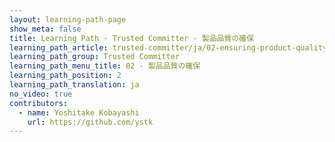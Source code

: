 ```yaml
---
layout: learning-path-page
show_meta: false
title: Learning Path - Trusted Committer - 製品品質の確保
learning_path_article: trusted-committer/ja/02-ensuring-product-quality-ja.asciidoc
learning_path_group: Trusted Committer
learning_path_menu_title: 02 - 製品品質の確保
learning_path_position: 2
learning_path_translation: ja
no_video: true
contributors:
  - name: Yoshitake Kobayashi
    url: https://github.com/ystk
---
```

<!--- This file autogenerated from https://github.com/InnerSourceCommons/InnerSourceLearningPath/blob/master/scripts/generate_learning_path_markdown.js -->